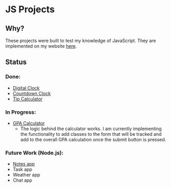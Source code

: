 # JS Projects

## Why?
These projects were built to test my knowledge of JavaScript.
They are implemented on my website [here](www.akizzlebrand.com/projects).

## Status
### Done:
* [Digital Clock](www.akizzlebrand.com/digital-clock)
* [Countdown Clock](www.akizzlebrand.com/countdown-clock)
* [Tip Calculator](www.akizzlebrand.com/tip-calculator)

### In Progress:
* [GPA Calculator](www.akizzlebrand.com/gpa-calculator)
    - The logic behind the calculator works. I am currently
implementing the functionality to add classes to the form
that will be tracked and add to the overall GPA calculation
once the submit button is pressed.

### Future Work (Node.js):
* [Notes app](https://github.com/kof-f/Notes)
* Task app
* Weather app
* Chat app